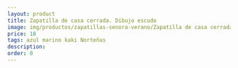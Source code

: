 ```yaml
---
layout: product
title: Zapatilla de casa cerrada. Dibujo escudo
image: img/productos/zapatillas-senora-verano/Zapatilla de casa cerrada. Dibujo escudo=18=azul marino kaki Norteñas.webp
price: 18
tags: azul marino kaki Norteñas
description: 
order: 0
---
```

